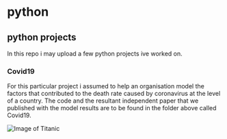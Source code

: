 # python
## python projects
In this repo i may upload a few python projects ive worked on.
### Covid19
For this particular project i assumed to help an organisation model the factors that contributed to the death rate caused by coronavirus at the level of a country. The code and the resultant independent paper that we published with the model results are to be found in the folder above called Covid19.

![Image of Titanic](https://freeenterpriseforum.files.wordpress.com/2014/06/titanic-sinking-credit-redbubble.png)
